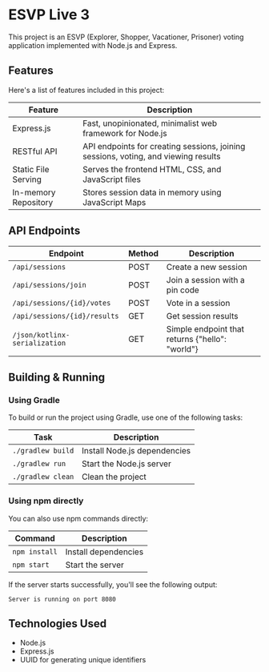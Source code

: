 # ESVP Live 3

This project is an ESVP (Explorer, Shopper, Vacationer, Prisoner) voting application implemented with Node.js and Express.

## Features

Here's a list of features included in this project:

| Feature                | Description                                                                        |
| -----------------------|------------------------------------------------------------------------------------ |
| Express.js             | Fast, unopinionated, minimalist web framework for Node.js                          |
| RESTful API            | API endpoints for creating sessions, joining sessions, voting, and viewing results |
| Static File Serving    | Serves the frontend HTML, CSS, and JavaScript files                                |
| In-memory Repository   | Stores session data in memory using JavaScript Maps                                |

## API Endpoints

| Endpoint                      | Method | Description                                |
| ------------------------------|--------|--------------------------------------------|
| `/api/sessions`               | POST   | Create a new session                       |
| `/api/sessions/join`          | POST   | Join a session with a pin code             |
| `/api/sessions/{id}/votes`    | POST   | Vote in a session                          |
| `/api/sessions/{id}/results`  | GET    | Get session results                        |
| `/json/kotlinx-serialization` | GET    | Simple endpoint that returns {"hello": "world"} |

## Building & Running

### Using Gradle

To build or run the project using Gradle, use one of the following tasks:

| Task                | Description                      |
| --------------------|----------------------------------|
| `./gradlew build`   | Install Node.js dependencies     |
| `./gradlew run`     | Start the Node.js server         |
| `./gradlew clean`   | Clean the project                |

### Using npm directly

You can also use npm commands directly:

| Command           | Description                      |
| ------------------|----------------------------------|
| `npm install`     | Install dependencies             |
| `npm start`       | Start the server                 |

If the server starts successfully, you'll see the following output:

```
Server is running on port 8080
```

## Technologies Used

- Node.js
- Express.js
- UUID for generating unique identifiers
